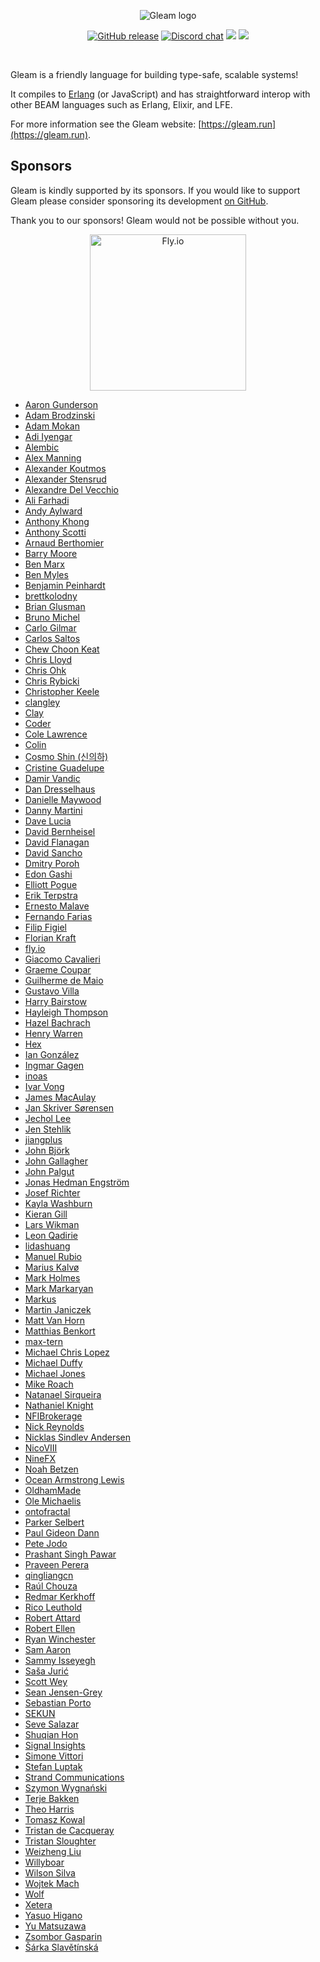 <p align="center">
  <img src="images/gleam-logo-readme.png" alt="Gleam logo">
</p>

<p align="center">
  <a href="https://github.com/gleam-lang/gleam/releases"><img src="https://img.shields.io/github/release/gleam-lang/gleam" alt="GitHub release"></a>
  <a href="https://discord.gg/Fm8Pwmy"><img src="https://img.shields.io/discord/768594524158427167?color=blue" alt="Discord chat"></a>
  <a><img src="https://github.com/gleam-lang/gleam/workflows/ci/badge.svg?branch=main"></a>
  <a href="https://gitpod.io/#https://github.com/gleam-lang/gleam"><img src="https://img.shields.io/badge/Gitpod-ready--to--code-blue?logo=gitpod"></a>
</p>


<!-- A spacer -->
<div>&nbsp;</div>

Gleam is a friendly language for building type-safe, scalable systems!

It compiles to [Erlang](http://www.erlang.org/) (or JavaScript) and has straightforward interop
with other BEAM languages such as Erlang, Elixir, and LFE.

For more information see the Gleam website: [https://gleam.run](https://gleam.run).

## Sponsors

Gleam is kindly supported by its sponsors. If you would like to support Gleam
please consider sponsoring its development [on GitHub](https://github.com/sponsors/lpil).

Thank you to our sponsors! Gleam would not be possible without you.

<center>
  <a href="https://fly.io/"><img width=250 src="https://gleam.run/images/sponsors/fly.svg" alt="Fly.io"></a>
</center>

<!-- Below this line this file is autogenerated -->

 - [Aaron Gunderson](https://github.com/agundy)
 - [Adam Brodzinski](https://github.com/AdamBrodzinski)
 - [Adam Mokan](https://github.com/amokan)
 - [Adi Iyengar](https://github.com/thebugcatcher)
 - [Alembic](https://alembic.com.au)
 - [Alex Manning](https://github.com/rawhat)
 - [Alexander Koutmos](https://github.com/akoutmos)
 - [Alexander Stensrud](https://github.com/spektroskop)
 - [Alexandre Del Vecchio](https://github.com/defgenx)
 - [Ali Farhadi](https://github.com/farhadi)
 - [Andy Aylward](https://github.com/aaylward)
 - [Anthony Khong](https://github.com/anthony-khong)
 - [Anthony Scotti](https://github.com/amscotti)
 - [Arnaud Berthomier](https://github.com/oz)
 - [Barry Moore](https://github.com/chiroptical)
 - [Ben Marx](https://github.com/bgmarx)
 - [Ben Myles](https://github.com/benmyles)
 - [Benjamin Peinhardt](https://github.com/bcpeinhardt)
 - [brettkolodny](https://github.com/brettkolodny)
 - [Brian Glusman](https://github.com/bglusman)
 - [Bruno Michel](https://github.com/nono)
 - [Carlo Gilmar](https://github.com/carlogilmar)
 - [Carlos Saltos](https://github.com/csaltos)
 - [Chew Choon Keat](https://github.com/choonkeat)
 - [Chris Lloyd](https://github.com/chrislloyd)
 - [Chris Ohk](https://github.com/utilForever)
 - [Chris Rybicki](https://github.com/Chriscbr)
 - [Christopher Keele](https://github.com/christhekeele)
 - [clangley](https://github.com/clangley)
 - [Clay](https://github.com/connorlay)
 - [Coder](https://github.com/coder)
 - [Cole Lawrence](https://github.com/colelawrence)
 - [Colin](https://github.com/insanitybit)
 - [Cosmo Shin (신의하)](https://github.com/XiNiHa)
 - [Cristine Guadelupe](https://github.com/cristineguadelupe)
 - [Damir Vandic](https://github.com/dvic)
 - [Dan Dresselhaus](https://github.com/ddresselhaus)
 - [Danielle Maywood](https://github.com/DanielleMaywood)
 - [Danny Martini](https://github.com/despairblue)
 - [Dave Lucia](https://github.com/davydog187)
 - [David Bernheisel](https://github.com/dbernheisel)
 - [David Flanagan](https://github.com/rawkode)
 - [David Sancho](https://github.com/davesnx)
 - [Dmitry Poroh](https://github.com/poroh)
 - [Edon Gashi](https://github.com/edongashi)
 - [Elliott Pogue](https://github.com/epogue)
 - [Erik Terpstra](https://github.com/eterps)
 - [Ernesto Malave](https://github.com/oberernst)
 - [Fernando Farias](https://github.com/nandofarias)
 - [Filip Figiel](https://github.com/megapctr)
 - [Florian Kraft](https://github.com/floriank)
 - [fly.io](https://github.com/superfly)
 - [Giacomo Cavalieri](https://github.com/giacomocavalieri)
 - [Graeme Coupar](https://github.com/obmarg)
 - [Guilherme de Maio](https://github.com/nirev)
 - [Gustavo Villa](https://github.com/gfvcastro)
 - [Harry Bairstow](https://github.com/HarryET)
 - [Hayleigh Thompson](https://github.com/hayleigh-dot-dev)
 - [Hazel Bachrach](https://github.com/hibachrach)
 - [Henry Warren](https://github.com/henrysdev)
 - [Hex](https://github.com/hexpm)
 - [Ian González](https://github.com/Ian-GL)
 - [Ingmar Gagen](https://github.com/igagen)
 - [inoas](https://github.com/inoas)
 - [Ivar Vong](https://github.com/ivarvong)
 - [James MacAulay](https://github.com/jamesmacaulay)
 - [Jan Skriver Sørensen](https://github.com/monzool)
 - [Jechol Lee](https://github.com/jechol)
 - [Jen Stehlik](https://github.com/okkdev)
 - [jiangplus](https://github.com/jiangplus)
 - [John Björk](https://github.com/JohnBjrk)
 - [John Gallagher](https://github.com/johngallagher)
 - [John Palgut](https://github.com/Jwsonic)
 - [Jonas Hedman Engström](https://github.com/JonasHedEng)
 - [Josef Richter](https://github.com/josefrichter)
 - [Kayla Washburn](https://github.com/aslilac)
 - [Kieran Gill](https://github.com/kierangilliam)
 - [Lars Wikman](https://github.com/lawik)
 - [Leon Qadirie](https://github.com/leonqadirie)
 - [lidashuang](https://github.com/defp)
 - [Manuel Rubio](https://github.com/manuel-rubio)
 - [Marius Kalvø](https://github.com/mariuskalvo)
 - [Mark Holmes](https://github.com/markholmes)
 - [Mark Markaryan](https://github.com/markmark206)
 - [Markus](https://github.com/markusfeyh)
 - [Martin Janiczek](https://github.com/Janiczek)
 - [Matt Van Horn](https://github.com/mattvanhorn)
 - [Matthias Benkort](https://github.com/KtorZ)
 - [max-tern](https://github.com/max-tern)
 - [Michael Chris Lopez](https://github.com/mcchrish)
 - [Michael Duffy](https://github.com/stunthamster)
 - [Michael Jones](https://github.com/michaeljones)
 - [Mike Roach](https://github.com/mroach)
 - [Natanael Sirqueira](https://github.com/natanaelsirqueira)
 - [Nathaniel Knight](https://github.com/nathanielknight)
 - [NFIBrokerage](https://github.com/NFIBrokerage)
 - [Nick Reynolds](https://github.com/ndreynolds)
 - [Nicklas Sindlev Andersen](https://github.com/NicklasXYZ)
 - [NicoVIII](https://github.com/NicoVIII)
 - [NineFX](http://www.ninefx.com)
 - [Noah Betzen](https://github.com/Nezteb)
 - [Ocean Armstrong Lewis](https://github.com/oceanlewis)
 - [OldhamMade](https://github.com/OldhamMade)
 - [Ole Michaelis](https://github.com/OleMchls)
 - [ontofractal](https://github.com/ontofractal)
 - [Parker Selbert](https://github.com/sorentwo)
 - [Paul Gideon Dann](https://github.com/giddie)
 - [Pete Jodo](https://github.com/petejodo)
 - [Prashant Singh Pawar](https://github.com/prashantpawar)
 - [Praveen Perera](https://github.com/praveenperera)
 - [qingliangcn](https://github.com/qingliangcn)
 - [Raúl Chouza ](https://github.com/chouzar)
 - [Redmar Kerkhoff](https://github.com/redmar)
 - [Rico Leuthold](https://github.com/rico)
 - [Robert Attard](https://github.com/TanklesXL)
 - [Robert Ellen](https://github.com/rellen)
 - [Ryan Winchester](https://github.com/ryanwinchester)
 - [Sam Aaron](https://github.com/samaaron)
 - [Sammy Isseyegh](https://github.com/bkspace)
 - [Saša Jurić](https://github.com/sasa1977)
 - [Scott Wey](https://github.com/scottwey)
 - [Sean Jensen-Grey](https://github.com/seanjensengrey)
 - [Sebastian Porto](https://github.com/sporto)
 - [SEKUN](https://github.com/sekunho)
 - [Seve Salazar](https://github.com/tehprofessor)
 - [Shuqian Hon](https://github.com/honsq90)
 - [Signal Insights](https://github.com/signalinsights)
 - [Simone Vittori](https://github.com/simonewebdesign)
 - [Stefan Luptak](https://github.com/stefanluptak)
 - [Strand Communications](https://github.com/strandcom)
 - [Szymon Wygnański](https://github.com/finalclass)
 - [Terje Bakken](https://github.com/terkiterje)
 - [Theo Harris](https://github.com/Theosaurus-Rex)
 - [Tomasz Kowal](https://github.com/tomekowal)
 - [Tristan de Cacqueray](https://github.com/TristanCacqueray)
 - [Tristan Sloughter](https://github.com/tsloughter)
 - [Weizheng Liu](https://github.com/weizhliu)
 - [Willyboar](https://github.com/Willyboar)
 - [Wilson Silva](https://github.com/wilsonsilva)
 - [Wojtek Mach](https://github.com/wojtekmach)
 - [Wolf](https://github.com/sascha-wolf)
 - [Xetera](https://github.com/Xetera)
 - [Yasuo Higano](https://github.com/Yasuo-Higano)
 - [Yu Matsuzawa](https://github.com/ymtszw)
 - [Zsombor Gasparin](https://github.com/gasparinzsombor)
 - [Šárka Slavětínská](https://github.com/sarkasl)
